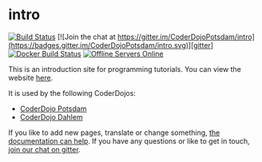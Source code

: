 # intro

[![Build Status](https://travis-ci.org/CoderDojoPotsdam/intro.svg?branch=master)](https://travis-ci.org/CoderDojoPotsdam/intro)
[![Join the chat at https://gitter.im/CoderDojoPotsdam/intro](https://badges.gitter.im/CoderDojoPotsdam/intro.svg)][gitter]
[![Docker Build Status](https://img.shields.io/docker/build/jrottenberg/ffmpeg.svg)][dockerhub]
[![Offline Servers Online](https://intro.quelltext.eu/announce.svg)][server-branch]

This is an introduction site for programming tutorials.
You can view the website [here](https://CoderDojoPotsdam.github.io/intro).

It is used by the following CoderDojos:

- [CoderDojo Potsdam](potsdam.html)
- [CoderDojo Dahlem](dahlem.html)

If you like to add new pages, translate or change something, [the documentation can help][documentation].
If you have any questions or like to get in touch, [join our chat on gitter][gitter].

[documentation]: https://github.com/CoderDojoPotsdam/intro/blob/master/_docs
[gitter]: https://gitter.im/CoderDojoPotsdam/intro?utm_source=badge&utm_medium=badge&utm_campaign=pr-badge&utm_content=badge
[dockerhub]: https://hub.docker.com/r/coderdojopotsdam/intro/
[server-branch]: https://github.com/CoderDojoPotsdam/intro/blob/server
